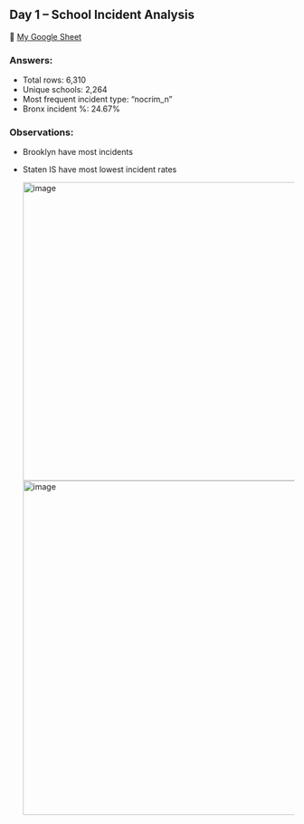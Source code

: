 ## Day 1 – School Incident Analysis

🔗 [My Google Sheet]([https://docs.google.com/spreadsheets/d/...](https://colab.research.google.com/drive/12mGqx83p_kr_KPwV3tdK8pUHLjGJbJ4i?usp=sharing))

### Answers:
- Total rows: 6,310
- Unique schools: 2,264
- Most frequent incident type: “nocrim_n”
- Bronx incident %: 24.67%

### Observations:
- Brooklyn have most incidents
- Staten IS have most lowest incident rates

  <img width="580" height="527" alt="image" src="https://github.com/user-attachments/assets/50ddf572-7d65-47d3-b9ce-f21b046c93ef" />
  <img width="987" height="590" alt="image" src="https://github.com/user-attachments/assets/c01933c5-aaac-4e01-a428-da4b5973dbc7" />


